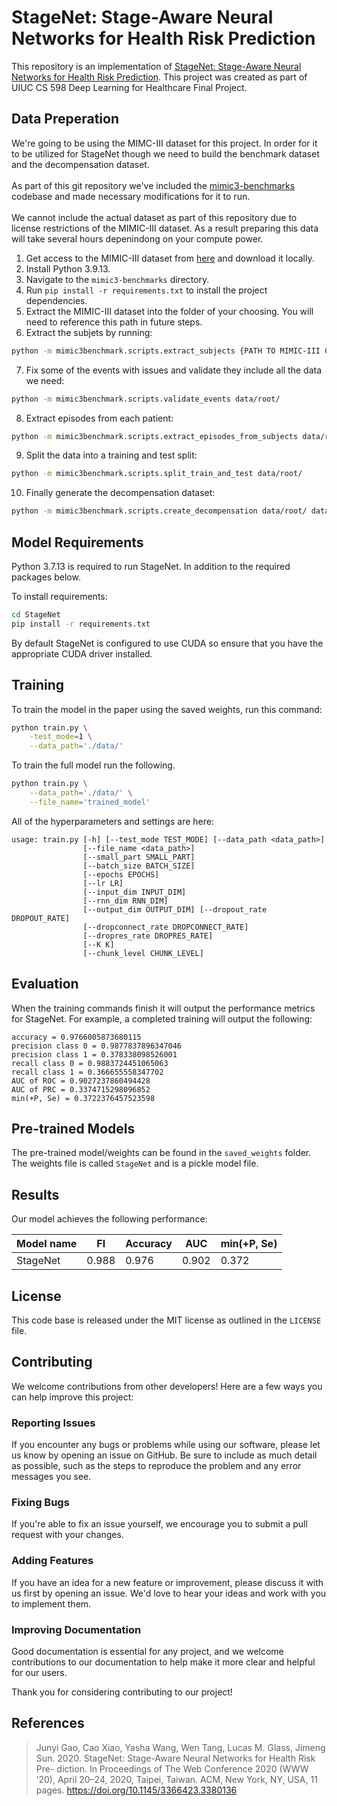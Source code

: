 # StageNet: Stage-Aware Neural Networks for Health Risk Prediction

This repository is an implementation of [StageNet: Stage-Aware Neural Networks for Health Risk Prediction](https://arxiv.org/abs/2001.10054). This project was created as part of UIUC CS 598 Deep Learning for Healthcare Final Project.

## Data Preperation
We're going to be using the MIMC-III dataset for this project. In order for it to be utilized for StageNet though we need to build the benchmark dataset and the decompensation dataset. 
<br><br>
As part of this git repository we've included the [mimic3-benchmarks](https://github.com/YerevaNN/mimic3-benchmarks/) codebase and made necessary modifications for it to run.
<br><br>
We cannot include the actual dataset as part of this repository due to license restrictions of the MIMIC-III dataset. As a result preparing this data will take several hours depenindong on your compute power.

1. Get access to the MIMIC-III dataset from [here](https://mimic.mit.edu/) and download it locally.
2. Install Python 3.9.13.
3. Navigate to the `mimic3-benchmarks` directory.
4. Run `pip install -r requirements.txt` to install the project dependencies.
5. Extract the MIMIC-III dataset into the folder of your choosing. You will need to reference this path in future steps.
6. Extract the subjets by running:
```bash
python -m mimic3benchmark.scripts.extract_subjects {PATH TO MIMIC-III CSVs} data/root/
```
7. Fix some of the events with issues and validate they include all the data we need:
```bash
python -m mimic3benchmark.scripts.validate_events data/root/
```
8. Extract episodes from each patient:
```bash
python -m mimic3benchmark.scripts.extract_episodes_from_subjects data/root/
```
9. Split the data into a training and test split:
```bash
python -m mimic3benchmark.scripts.split_train_and_test data/root/
```
10. Finally generate the decompensation dataset:
```bash
python -m mimic3benchmark.scripts.create_decompensation data/root/ data/decompensation/
``` 

## Model Requirements
Python 3.7.13 is required to run StageNet. In addition to the required packages below.

To install requirements:
```bash
cd StageNet
pip install -r requirements.txt
```

By default StageNet is configured to use CUDA so ensure that you have the appropriate CUDA driver installed.

## Training

To train the model in the paper using the saved weights, run this command:

```bash
python train.py \
    -test_mode=1 \
    --data_path='./data/' 
```

To train the full model run the following.

```bash
python train.py \
    --data_path='./data/' \
    --file_name='trained_model' 
```

All of the hyperparameters and settings are here:
```
usage: train.py [-h] [--test_mode TEST_MODE] [--data_path <data_path>]
                [--file_name <data_path>]
                [--small_part SMALL_PART]
                [--batch_size BATCH_SIZE]
                [--epochs EPOCHS]
                [--lr LR]
                [--input_dim INPUT_DIM]
                [--rnn_dim RNN_DIM]
                [--output_dim OUTPUT_DIM] [--dropout_rate DROPOUT_RATE]
                [--dropconnect_rate DROPCONNECT_RATE]
                [--dropres_rate DROPRES_RATE]
                [--K K]
                [--chunk_level CHUNK_LEVEL]
```

## Evaluation

When the training commands finish it will output the performance metrics for StageNet. For example, a completed training will output the following:
```
accuracy = 0.9766005873680115
precision class 0 = 0.9877837896347046
precision class 1 = 0.378338098526001
recall class 0 = 0.9883724451065063
recall class 1 = 0.366655558347702
AUC of ROC = 0.9027237860494428
AUC of PRC = 0.3374715298096852
min(+P, Se) = 0.3722376457523598
```

## Pre-trained Models
The pre-trained model/weights can be found in the `saved_weights` folder. The weights file is called `StageNet` and is a pickle model file.

## Results

Our model achieves the following performance:

| Model name         | FI  | Accuracy | AUC | min(+P, Se) |
| ------------------ |---------------- | -------------- | ----- | ------ |
| StageNet   |     0.988         |      0.976       |0.902|0.372


## License
This code base is released under the MIT license as outlined in the `LICENSE` file.

## Contributing
We welcome contributions from other developers! Here are a few ways you can help improve this project:

### Reporting Issues
If you encounter any bugs or problems while using our software, please let us know by opening an issue on GitHub. Be sure to include as much detail as possible, such as the steps to reproduce the problem and any error messages you see.

### Fixing Bugs
If you're able to fix an issue yourself, we encourage you to submit a pull request with your changes.

### Adding Features
If you have an idea for a new feature or improvement, please discuss it with us first by opening an issue. We'd love to hear your ideas and work with you to implement them.

### Improving Documentation
Good documentation is essential for any project, and we welcome contributions to our documentation to help make it more clear and helpful for our users.

Thank you for considering contributing to our project!

## References
>Junyi Gao, Cao Xiao, Yasha Wang, Wen Tang,
Lucas M. Glass, Jimeng Sun. 2020. StageNet:
Stage-Aware Neural Networks for Health Risk Pre-
diction. In Proceedings of The Web Conference
2020 (WWW ’20), April 20–24, 2020, Taipei,
Taiwan. ACM, New York, NY, USA, 11 pages.
https://doi.org/10.1145/3366423.3380136
